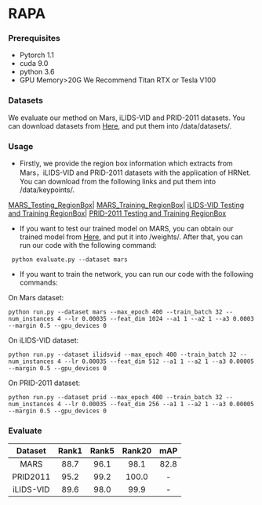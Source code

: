 # RAPA

### Prerequisites
* Pytorch 1.1
* cuda 9.0
* python 3.6
* GPU Memory>20G We Recommend Titan RTX or Tesla V100

### Datasets
We evaluate our method on Mars, iLIDS-VID and PRID-2011 datasets. You can download datasets from [Here](https://kaiyangzhou.github.io/deep-person-reid/datasets.html#video-datasets), and put them into /data/datasets/.

### Usage
* Firstly, we provide the region box information which extracts from Mars，iLIDS-VID and PRID-2011 datasets with the application of HRNet. You can download from the following links and put them into /data/keypoints/.

[MARS_Testing_RegionBox](https://drive.google.com/file/d/1OTcEfFHUI-nkMU8l5ZGqN4hDol6exmgD/view?usp=sharing)|
[MARS_Training_RegionBox](https://drive.google.com/file/d/1wk-P7fTW7sJpWLMmqlYkgJGT2X9H2fWP/view?usp=sharing)|
[iLIDS-VID Testing and Training RegionBox](https://drive.google.com/file/d/1Q8G6MUCCIMK21mFNfmBz4gl6qKd-ZhfN/view?usp=sharing)|
[PRID-2011 Testing and Training RegionBox](https://drive.google.com/file/d/1mGIFNPaGsMRHjCd5dJbmwauqzjKWRdAE/view?usp=sharing)

* If you want to test our trained model on MARS, you can obtain our trained model from [Here](https://drive.google.com/file/d/1qpJKPgPLyHriiNfBoJGRDbVGcOqAxhBo/view?usp=sharing), and put it into /weights/. After that, you can run our code with the following command:

`` python evaluate.py --dataset mars``

* If you want to train the network, you can run our code with the following commands:

On Mars dataset: 

``
python run.py --dataset mars --max_epoch 400 --train_batch 32 --num_instances 4 --lr 0.00035 --feat_dim 1024 --a1 1 --a2 1 --a3 0.0003 --margin 0.5 --gpu_devices 0
``

On iLIDS-VID dataset: 

``
python run.py --dataset ilidsvid --max_epoch 400 --train_batch 32 --num_instances 4 --lr 0.00035 --feat_dim 512 --a1 1 --a2 1 --a3 0.00005 --margin 0.5 --gpu_devices 0
``

On PRID-2011 dataset: 

``
python run.py --dataset prid --max_epoch 400 --train_batch 32 --num_instances 4 --lr 0.00035 --feat_dim 256 --a1 1 --a2 1 --a3 0.00005 --margin 0.5 --gpu_devices 0
``

### Evaluate
| Dataset | Rank1 | Rank5 | Rank20 |mAP|
| :------: | :------: | :------: | :------: | :------: |
| MARS | 88.7 | 96.1 | 98.1 | 82.8 |
| PRID2011 | 95.2 | 99.2 | 100.0 | - |
| iLIDS-VID | 89.6 | 98.0 | 99.9 | - |
